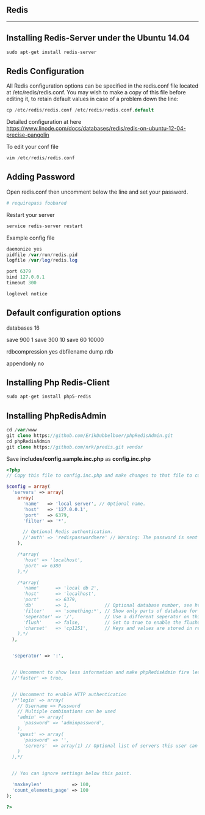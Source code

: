 
## Redis

-----

## Installing Redis-Server under the Ubuntu 14.04

```php
sudo apt-get install redis-server
```

## Redis Configuration

All Redis configuration options can be specified in the redis.conf file located at /etc/redis/redis.conf. You may wish to make a copy of this file before editing it, to retain default values in case of a problem down the line:

```php
cp /etc/redis/redis.conf /etc/redis/redis.conf.default
```

Detailed configuration at here <a href="https://www.linode.com/docs/databases/redis/redis-on-ubuntu-12-04-precise-pangolin">https://www.linode.com/docs/databases/redis/redis-on-ubuntu-12-04-precise-pangolin</a>

To edit your conf file

```php
vim /etc/redis/redis.conf
```

## Adding Password

Open redis.conf then uncomment below the line and set your password.

```php
# requirepass foobared
```

Restart your server

```php
service redis-server restart
```

Example config file

```php
daemonize yes
pidfile /var/run/redis.pid
logfile /var/log/redis.log

port 6379
bind 127.0.0.1
timeout 300

loglevel notice
```

## Default configuration options

databases 16

save 900 1
save 300 10
save 60 10000

rdbcompression yes
dbfilename dump.rdb

appendonly no

## Installing Php Redis-Client

```php
sudo apt-get install php5-redis
```

## Installing PhpRedisAdmin

```php
cd /var/www
git clone https://github.com/ErikDubbelboer/phpRedisAdmin.git
cd phpRedisAdmin
git clone https://github.com/nrk/predis.git vendor
```

Save <b>includes/config.sample.inc.php</b> as <b>config.inc.php</b>

```php
<?php
// Copy this file to config.inc.php and make changes to that file to customize your configuration.

$config = array(
  'servers' => array(
    array(
      'name'   => 'local server', // Optional name.
      'host'   => '127.0.0.1',
      'port'   => 6379,
      'filter' => '*',

      // Optional Redis authentication.
      //'auth' => 'redispasswordhere' // Warning: The password is sent in plain-text to the Redis server.
    ),

    /*array(
      'host' => 'localhost',
      'port' => 6380
    ),*/

    /*array(
      'name'      => 'local db 2',
      'host'      => 'localhost',
      'port'      => 6379,
      'db'        => 1,             // Optional database number, see http://redis.io/commands/select
      'filter'    => 'something:*', // Show only parts of database for speed or security reasons.
      'seperator' => '/',           // Use a different seperator on this database.
      'flush'     => false,         // Set to true to enable the flushdb button for this instance.
      'charset'   => 'cp1251',      // Keys and values are stored in redis using this encoding (default utf-8).
    ),*/
  ),


  'seperator' => ':',


  // Uncomment to show less information and make phpRedisAdmin fire less commands to the Redis server. Recommended for a really busy Redis server.
  //'faster' => true,


  // Uncomment to enable HTTP authentication
  /*'login' => array(
    // Username => Password
    // Multiple combinations can be used
    'admin' => array(
      'password' => 'adminpassword',
    ),
    'guest' => array(
      'password' => '',
      'servers'  => array(1) // Optional list of servers this user can access.
    )
  ),*/


  // You can ignore settings below this point.

  'maxkeylen'           => 100,
  'count_elements_page' => 100
);

?>
```
